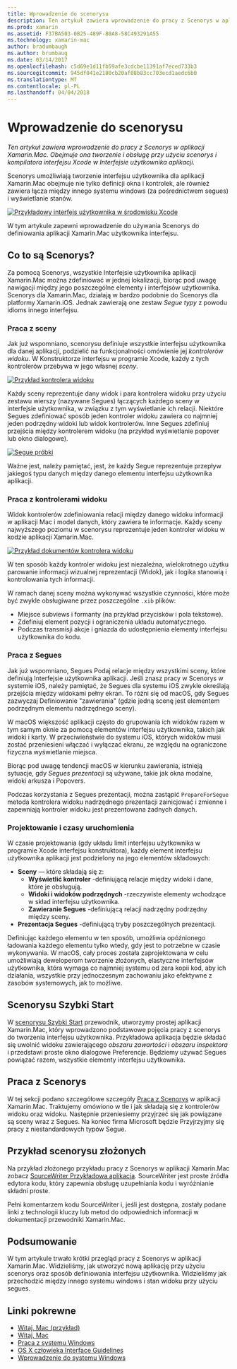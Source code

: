 ```yaml
---
title: Wprowadzenie do scenorysu
description: Ten artykuł zawiera wprowadzenie do pracy z Scenorys w aplikacji Xamarin.Mac. Obejmuje ona tworzenie i obsługę przy użyciu scenorys i kompilatora interfejsu Xcode w Interfejsie użytkownika aplikacji.
ms.prod: xamarin
ms.assetid: F37BA503-0B25-489F-80A8-58C493291A55
ms.technology: xamarin-mac
author: bradumbaugh
ms.author: brumbaug
ms.date: 03/14/2017
ms.openlocfilehash: c5d69e1d11fb59afe3cdcbe11391af7eced733b3
ms.sourcegitcommit: 945df041e2180cb20af08b83cc703ecd1aedc6b0
ms.translationtype: MT
ms.contentlocale: pl-PL
ms.lasthandoff: 04/04/2018
---
```

# <a name="introduction-to-storyboards"></a>Wprowadzenie do scenorysu

_Ten artykuł zawiera wprowadzenie do pracy z Scenorys w aplikacji Xamarin.Mac. Obejmuje ona tworzenie i obsługę przy użyciu scenorys i kompilatora interfejsu Xcode w Interfejsie użytkownika aplikacji._

Scenorys umożliwiają tworzenie interfejsu użytkownika dla aplikacji Xamarin.Mac obejmuje nie tylko definicji okna i kontrolek, ale również zawiera łącza między innego systemu windows (za pośrednictwem segues) i wyświetlanie stanów.

[![](images/intro01.png "Przykładowy interfejs użytkownika w środowisku Xcode")](images/intro01.png#lightbox)

W tym artykule zapewni wprowadzenie do używania Scenorys do definiowania aplikacji Xamarin.Mac użytkownika interfejsu.

<a name="What-are-Storyboards" />

## <a name="what-are-storyboards"></a>Co to są Scenorys?

Za pomocą Scenorys, wszystkie Interfejsie użytkownika aplikacji Xamarin.Mac można zdefiniować w jednej lokalizacji, biorąc pod uwagę nawigacji między jego poszczególne elementy i interfejsów użytkownika. Scenorys dla Xamarin.Mac, działają w bardzo podobnie do Scenorys dla platformy Xamarin.iOS. Jednak zawierają one zestaw _Segue typy_ z powodu idioms innego interfejsu.

<a name="Working-with-Scenes" />

### <a name="working-with-scenes"></a>Praca z sceny

Jak już wspomniano, scenorysu definiuje wszystkie interfejsu użytkownika dla danej aplikacji, podzielić na funkcjonalności omówienie jej _kontrolerów widoku_. W Konstruktorze interfejsu w programie Xcode, każdy z tych kontrolerów przebywa w jego własnej _sceny_.

[![](images/intro02.png "Przykład kontrolera widoku")](images/intro02.png#lightbox)

Każdy sceny reprezentuje dany widok i para kontrolera widoku przy użyciu zestawu wierszy (nazywane Segues) łączących każdego sceny w interfejsie użytkownika, w związku z tym wyświetlanie ich relacji. Niektóre Segues zdefiniować sposób jeden kontroler widoku zawiera co najmniej jeden podrzędny widoki lub widok kontrolerów. Inne Segues zdefiniuj przejścia między kontrolerem widoku (na przykład wyświetlanie popover lub okno dialogowe). 

[![](images/intro03.png "Segue próbki")](images/intro03.png#lightbox)

Ważne jest, należy pamiętać, jest, że każdy Segue reprezentuje przepływ jakiegoś typu danych między danego elementu interfejsu użytkownika aplikacji.

<a name="Working-with-View-Controllers" />

### <a name="working-with-view-controllers"></a>Praca z kontrolerami widoku

Widok kontrolerów zdefiniowania relacji między danego widoku informacji w aplikacji Mac i model danych, który zawiera te informacje. Każdy sceny najwyższego poziomu w scenorysu reprezentuje jeden kontroler widoku w kodzie aplikacji Xamarin.Mac.

[![](images/intro04.png "Przykład dokumentów kontrolera widoku")](images/intro04.png#lightbox)

W ten sposób każdy kontroler widoku jest niezależna, wielokrotnego użytku parowanie informacji wizualnej reprezentacji (Widok), jak i logika stanowią i kontrolowania tych informacji.

W ramach danej sceny można wykonywać wszystkie czynności, które może być zwykle obsługiwane przez poszczególne `.xib` plików: 

 - Miejsce subviews i formanty (na przykład przycisków i pola tekstowe).
 - Zdefiniuj element pozycji i ograniczenia układu automatycznego.
 - Podczas transmisji akcje i gniazda do udostępnienia elementy interfejsu użytkownika do kodu.

<a name="Working-with-Segues" />

### <a name="working-with-segues"></a>Praca z Segues

Jak już wspomniano, Segues Podaj relacje między wszystkimi sceny, które definiują Interfejsie użytkownika aplikacji. Jeśli znasz pracy w Scenorys w systemie iOS, należy pamiętać, że Segues dla systemu iOS zwykle określają przejścia między widokami pełny ekran. To różni się od macOS, gdy Segues zazwyczaj Definiowanie "zawierania" (gdzie jedną scenę jest elementem podrzędnym elementu nadrzędnego sceny).

W macOS większość aplikacji często do grupowania ich widoków razem w tym samym oknie za pomocą elementów interfejsu użytkownika, takich jak widoki i karty. W przeciwieństwie do systemu iOS, których widoków musi zostać przeniesieni włączać i wyłączać ekranu, ze względu na ograniczone fizyczna wyświetlanie miejsca.

Biorąc pod uwagę tendencji macOS w kierunku zawierania, istnieją sytuacje, gdy _Segues prezentacji_ są używane, takie jak okna modalne, widoki arkusza i Popovers.

Podczas korzystania z Segues prezentacji, można zastąpić `PrepareForSegue` metoda kontrolera widoku nadrzędnego prezentacji zainicjować i zmienne i zapewniają kontroler widoku jest prezentowana żadnych danych.

<a name="Design-and-Run-Times" />

### <a name="design-and-run-times"></a>Projektowanie i czasy uruchomienia

W czasie projektowania (gdy układu limit interfejsu użytkownika w programie Xcode interfejsu konstruktora), każdy element interfejsu użytkownika aplikacji jest podzielony na jego elementów składowych:

- **Sceny** — które składają się z:
    - **Wyświetlić kontroler** -definiującą relacje między widoki i dane, które je obsługują.
    - **Widoki i widoków podrzędnych** -rzeczywiste elementy wchodzące w skład interfejsu użytkownika.
    - **Zawieranie Segues** -definiującą relacji nadrzędny podrzędny między sceny.
- **Prezentacja Segues** -definiującą tryby poszczególnych prezentacji. 

Definiując każdego elementu w ten sposób, umożliwia opóźnionego ładowania każdego elementu tylko wtedy, gdy jest to potrzebne w czasie wykonywania. W macOS, cały proces została zaprojektowana w celu umożliwiają deweloperom tworzenie złożonych, elastyczne interfejsów użytkownika, która wymaga co najmniej systemu od zera kopii kod, aby ich działania, wszystkie przy jednoczesnym zachowaniu jako efektywne z zasobów systemowych, jak to możliwe.

<a name="Storyboard-Quick-Start" />

## <a name="storyboard-quick-start"></a>Scenorysu Szybki Start

W [scenorysu Szybki Start](~/mac/platform/storyboards/quickstart.md) przewodnik, utworzymy prostej aplikacji Xamarin.Mac, który wprowadzono podstawowe pojęcia pracy z scenorys do tworzenia interfejsu użytkownika. Przykładowa aplikacja będzie składać się uwolnić widoku zawierającego _obszaru zawartości_ i _obszaru inspektora_ i przedstawi proste okno dialogowe Preferencje. Będziemy używać Segues powiązać razem, wszystkie elementy interfejsu użytkownika.

<a name="Working-with-Storyboards" />

## <a name="working-with-storyboards"></a>Praca z Scenorys

W tej sekcji podano szczegółowe szczegóły [Praca z Scenorys](~/mac/platform/storyboards/indepth.md) w aplikacji Xamarin.Mac. Traktujemy omówiono w tle i jak składają się z kontrolerów widoku oraz widoku. Następnie przeniesiemy przyjrzeć się jak powiązane są sceny wraz z Segues. Na koniec firma Microsoft będzie Przyjrzyjmy się pracy z niestandardowych typów Segue. 

<a name="Complex-Storyboard-Example" />

## <a name="complex-storyboard-example"></a>Przykład scenorysu złożonych

Na przykład złożonego przykładu pracy z Scenorys w aplikacji Xamarin.Mac zobacz [SourceWriter Przykładowa aplikacja](https://developer.xamarin.com/samples/mac/SourceWriter/). SourceWriter jest proste źródła edytora kodu, który zapewnia obsługę uzupełniania kodu i wyróżnianie składni proste.

Pełni komentarzem kodu SourceWriter i, jeśli jest dostępna, zostały podane linki z technologii kluczy lub metod do odpowiednich informacji w dokumentacji przewodniki Xamarin.Mac.

<a name="Summary" />

## <a name="summary"></a>Podsumowanie

W tym artykule trwało krótki przegląd pracy z Scenorys w aplikacji Xamarin.Mac. Widzieliśmy, jak utworzyć nową aplikację przy użyciu scenorys oraz sposób definiowania interfejsu użytkownika. Widzieliśmy jak przechodzić między innego systemu windows i stan widoku przy użyciu segues.


## <a name="related-links"></a>Linki pokrewne

- [Witaj, Mac (przykład)](https://developer.xamarin.com/samples/mac/Hello_Mac/)
- [Witaj, Mac](~/mac/get-started/hello-mac.md)
- [Praca z systemu Windows](~/mac/user-interface/window.md)
- [OS X człowieka Interface Guidelines](https://developer.apple.com/library/mac/documentation/UserExperience/Conceptual/OSXHIGuidelines/)
- [Wprowadzenie do systemu Windows](https://developer.apple.com/library/mac/documentation/Cocoa/Conceptual/WinPanel/Introduction.html#//apple_ref/doc/uid/10000031-SW1)
